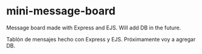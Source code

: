 # mini-message-board

Message board made with Express and EJS. Will add DB in the future.

Tablón de mensajes hecho con Express y EJS. Próximamente voy a agregar DB.
